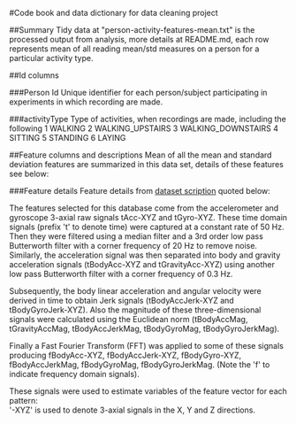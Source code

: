 #Code book and data dictionary for data cleaning project

##Summary
Tidy data at "person-activity-features-mean.txt" is the processed output from analysis, more details at README.md, each row represents mean of all reading mean/std measures on a person for a particular activity type. 

##Id columns

###Person Id
Unique identifier for each person/subject participating in experiments in which recording are made. 

###activityType
Type of activities, when recordings are made, including the following
1 WALKING
2 WALKING_UPSTAIRS
3 WALKING_DOWNSTAIRS
4 SITTING
5 STANDING
6 LAYING


##Feature columns and descriptions
Mean of all the mean and standard deviation features are summarized in this data set, details of these features see below:

###Feature details
Feature details from [dataset scription](https://d396qusza40orc.cloudfront.net/getdata%2Fprojectfiles%2FUCI%20HAR%20Dataset.zip) quoted below: 

The features selected for this database come from the accelerometer and gyroscope 3-axial raw signals tAcc-XYZ and tGyro-XYZ. These time domain signals (prefix 't' to denote time) were captured at a constant rate of 50 Hz. Then they were filtered using a median filter and a 3rd order low pass Butterworth filter with a corner frequency of 20 Hz to remove noise. Similarly, the acceleration signal was then separated into body and gravity acceleration signals (tBodyAcc-XYZ and tGravityAcc-XYZ) using another low pass Butterworth filter with a corner frequency of 0.3 Hz. 

Subsequently, the body linear acceleration and angular velocity were derived in time to obtain Jerk signals (tBodyAccJerk-XYZ and tBodyGyroJerk-XYZ). Also the magnitude of these three-dimensional signals were calculated using the Euclidean norm (tBodyAccMag, tGravityAccMag, tBodyAccJerkMag, tBodyGyroMag, tBodyGyroJerkMag). 

Finally a Fast Fourier Transform (FFT) was applied to some of these signals producing fBodyAcc-XYZ, fBodyAccJerk-XYZ, fBodyGyro-XYZ, fBodyAccJerkMag, fBodyGyroMag, fBodyGyroJerkMag. (Note the 'f' to indicate frequency domain signals). 

These signals were used to estimate variables of the feature vector for each pattern:  
'-XYZ' is used to denote 3-axial signals in the X, Y and Z directions.